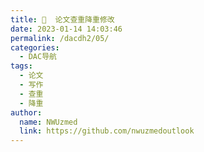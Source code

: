 ```yaml
---
title: 💉  论文查重降重修改
date: 2023-01-14 14:03:46
permalink: /dacdh2/05/
categories: 
  - DAC导航
tags: 
  - 论文
  - 写作
  - 查重
  - 降重
author: 
  name: NWUzmed
  link: https://github.com/nwuzmedoutlook
---
```


<ClientOnly>
  <Card :cardData="cardData0" :cardListSize=4 carTitlColor="#000" carHoverColor="#000" />
</ClientOnly>

<script>
export default {
  data() {
    return {
      cardData0: [
{id: "0", cardSrc: "http://vpcs.cqvip.com/", cardImgSrc: "https://api.xinac.net/icon/?url=http://vpcs.cqvip.com/", cardName: "维普论文检测【官方网站】", cardContent: "论文查重，毕业论文抄袭检测，24小时自助检测",},
{cardSrc: "http://check.wanfangdata.com.cn/", cardImgSrc: "https://api.xinac.net/icon/?url=http://check.wanfangdata.com.cn/", cardName: "万方检测", cardContent: "文献相似性检测服务",},
{cardSrc: "http://check7.cnki.net/", cardImgSrc: "https://api.xinac.net/icon/?url=http://check7.cnki.net/", cardName: "CNKI科研诚信管理系统研究中心", cardContent: "知网学术不端检测仅向机构提供服务，不向个人开放",},
{cardSrc: "只做推荐，请自行辨别真伪，不要盲目使用", cardImgSrc: "https://api.xinac.net/icon/?url=只做推荐，请自行辨别真伪，不要盲目使用", cardName: "慎用排在此后的查重系统", cardContent: "只做推荐，请自行辨别真伪，不要盲目使用",},
{cardSrc: "http://gdcha.oadds.cn/", cardImgSrc: "https://api.xinac.net/icon/?url=http://gdcha.oadds.cn/", cardName: "GDCha国道查重", cardContent: "基于国际权威的turnitin系统，支持中文、英文查重，职称论文、期刊投稿、毕业论文、留学生论文全面检测。",},
{cardSrc: "https://www.turnitincn.com/", cardImgSrc: "https://api.xinac.net/icon/?url=https://www.turnitincn.com/", cardName: "Turnitin查重", cardContent: "英文论文查重检测软件,外文论文相似度检测系统",},
{cardSrc: "https://www.ithenticatecn.com/", cardImgSrc: "https://api.xinac.net/icon/?url=https://www.ithenticatecn.com/", cardName: "iThenticate查重", cardContent: "SCI英文期刊投稿查重软件,CrossCheck检测网站",},
{cardSrc: "https://www.figcheck.cn/imagecheck", cardImgSrc: "https://api.xinac.net/icon/?url=https://www.figcheck.cn/imagecheck", cardName: "Figcheck", cardContent: "图例查重",},
{cardSrc: "http://www.chaessay.com/", cardImgSrc: "https://api.xinac.net/icon/?url=http://www.chaessay.com/", cardName: "ChaEssay查论文网", cardContent: "turnitin,英文英语小论文,留学生Essay,SCI EI ISTP期刊,日语德语法语韩语,论文抄袭率检测查重软件系统",},
{cardSrc: "https://xueshu.baidu.com/usercenter/papercheck/homeindex?site=index_links", cardImgSrc: "https://api.xinac.net/icon/?url=https://xueshu.baidu.com/usercenter/papercheck/homeindex?site=index_links", cardName: "百度学术", cardContent: "查重网站推荐",},
{cardSrc: "http://www.gocheck.cn/", cardImgSrc: "https://api.xinac.net/icon/?url=http://www.gocheck.cn/", cardName: "G·格子达", cardContent: "论文引用检测系统",},
{cardSrc: "http://plagiarisma.net/cn/", cardImgSrc: "https://api.xinac.net/icon/?url=http://plagiarisma.net/cn/", cardName: "Plagiarisma", cardContent: "论文查重_论文检测",},
{cardSrc: "https://www.duplichecker.com/", cardImgSrc: "https://api.xinac.net/icon/?url=https://www.duplichecker.com/", cardName: "Plagiarism Checker", cardContent: "100% Free and Accurate",},
{cardSrc: "http://www.antcheck.cn/", cardImgSrc: "https://api.xinac.net/icon/?url=http://www.antcheck.cn/", cardName: "蚂蚁查重网", cardContent: "集免费论文查重入口,为实惠知网检测系统而生！",},
{cardSrc: "http://www.okcheck.cn/", cardImgSrc: "https://api.xinac.net/icon/?url=http://www.okcheck.cn/", cardName: "明鉴", cardContent: "论文查重_学术不端检测系统_免费毕业论文抄袭检测",},
{cardSrc: "https://chkicnki.checkpass.net/", cardImgSrc: "https://api.xinac.net/icon/?url=https://chkicnki.checkpass.net/", cardName: "论文查重检测入口", cardContent: "全国知名品牌检测系统 一站式查重服务",},
{cardSrc: "http://dsa.dayainfo.com/", cardImgSrc: "https://api.xinac.net/icon/?url=http://dsa.dayainfo.com/", cardName: "大雅相似度分析", cardContent: "论文检测、论文查重系统",},
{cardSrc: "https://www.paperfree.cn/", cardImgSrc: "https://api.xinac.net/icon/?url=https://www.paperfree.cn/", cardName: "PaperFree官网", cardContent: "免费论文检测_免费论文查重_全球首个免费论文相似度检测系统",},
{cardSrc: "http://www.papertime.cn/", cardImgSrc: "https://api.xinac.net/icon/?url=http://www.papertime.cn/", cardName: "PaperTime论文时间", cardContent: "论文查重_免费论文检测_在线改重论文检测系统",},
{cardSrc: "https://www.paperera.com/", cardImgSrc: "https://api.xinac.net/icon/?url=https://www.paperera.com/", cardName: "PaperEra论文查重", cardContent: "免费论文查重_论文检测系统",},
{cardSrc: "https://www.paperbye.com/", cardImgSrc: "https://api.xinac.net/icon/?url=https://www.paperbye.com/", cardName: "PaperBye官网", cardContent: "论文查重软件免费版-论文检测系统免费查重网站",},
{cardSrc: "https://www.paperpass.com/", cardImgSrc: "https://api.xinac.net/icon/?url=https://www.paperpass.com/", cardName: "PaperPass官网", cardContent: "论文查重-论文检测-免费论文查重检测系统",},
{cardSrc: "http://www.papereasy.com/", cardImgSrc: "https://api.xinac.net/icon/?url=http://www.papereasy.com/", cardName: "PaperEasy", cardContent: "论文降重修改降低重复率_硕博人工改重包过知网查重",},
{cardSrc: "http://www.paperright.com/", cardImgSrc: "https://api.xinac.net/icon/?url=http://www.paperright.com/", cardName: "PaperRight论文查重", cardContent: "论文检测软件，免费论文查重",},
{cardSrc: "https://www.paperok.com/", cardImgSrc: "https://api.xinac.net/icon/?url=https://www.paperok.com/", cardName: "PaperOK论文查重", cardContent: "专注免费论文查重，论文查重免费，不限类型",},
{cardSrc: "http://www.bylwjc.com/index.htm", cardImgSrc: "https://api.xinac.net/icon/?url=http://www.bylwjc.com/index.htm", cardName: "PaperSame", cardContent: "万方维普paperpass论文查重检测系统软件",},
{cardSrc: "https://www.paperyy.com/", cardImgSrc: "https://api.xinac.net/icon/?url=https://www.paperyy.com/", cardName: "PaperYY论文检测", cardContent: "免费论文查重",},
{cardSrc: "https://www.lunwengo.net/", cardImgSrc: "https://api.xinac.net/icon/?url=https://www.lunwengo.net/", cardName: "论文狗论文查重", cardContent: "免费论文查重_论文查重免费入口_一键智能降重修改",},
{cardSrc: "https://www.beiying.online/", cardImgSrc: "https://api.xinac.net/icon/?url=https://www.beiying.online/", cardName: "贝影论文修改助手", cardContent: "免费论文降重软件辅助人工改重工具",},
{cardSrc: "https://www.paperred.com/", cardImgSrc: "https://api.xinac.net/icon/?url=https://www.paperred.com/", cardName: "PaperRed论文检测系统", cardContent: "免费论文查重入口",},
{cardSrc: "https://www.chabiguo.com/", cardImgSrc: "https://api.xinac.net/icon/?url=https://www.chabiguo.com/", cardName: "查必过", cardContent: "基于深度语义分析、先进的NLP技术、支持论文降重、自媒体文章原创度提升、公文、报告的语句优化处理、快速提高软文原创度等场景",},
{cardSrc: "http://www.8795.org/", cardImgSrc: "https://api.xinac.net/icon/?url=http://www.8795.org/", cardName: "天临论文降重助手", cardContent: "免费论文降重软件",},
{cardSrc: "http://www.9526.org/", cardImgSrc: "https://api.xinac.net/icon/?url=http://www.9526.org/", cardName: "降重神器", cardContent: "降重软件，降重免费软件",},
      ],
    };
  },
};
</script>
